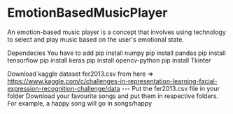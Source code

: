 # EmotionBasedMusicPlayer
 An emotion-based music player is a concept that involves using technology to select and play music based on the user's emotional state. 

Dependecies You have to add
pip install numpy
pip install pandas
pip install tensorflow
pip install keras
pip install opencv-python
pip install Tkinter

Download kaggle dataset fer2013.csv from here => https://www.kaggle.com/c/challenges-in-representation-learning-facial-expression-recognition-challenge/data
  --- Put the fer2013.csv file in your folder
Download your favourite songs and put them in respective folders. For example, a happy song will go in songs/happy
